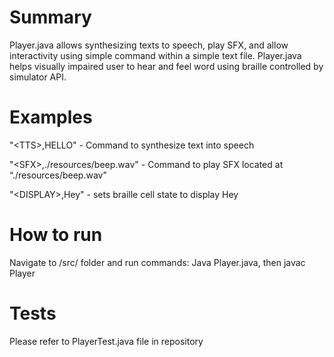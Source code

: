# Summary
Player.java allows synthesizing texts to speech, play SFX, and allow interactivity using simple command within a simple text file. Player.java helps visually impaired user to hear and feel word using braille controlled by simulator API.
# Examples

"\<TTS\>,HELLO" - Command to synthesize text into speech

"\<SFX\>,./resources/beep.wav" - Command to play SFX located at “./resources/beep.wav”

"\<DISPLAY\>,Hey" - sets braille cell state to display Hey

# How to run 

Navigate to /src/ folder and run commands:
Java Player.java, then javac Player

# Tests

Please refer to PlayerTest.java file in repository

